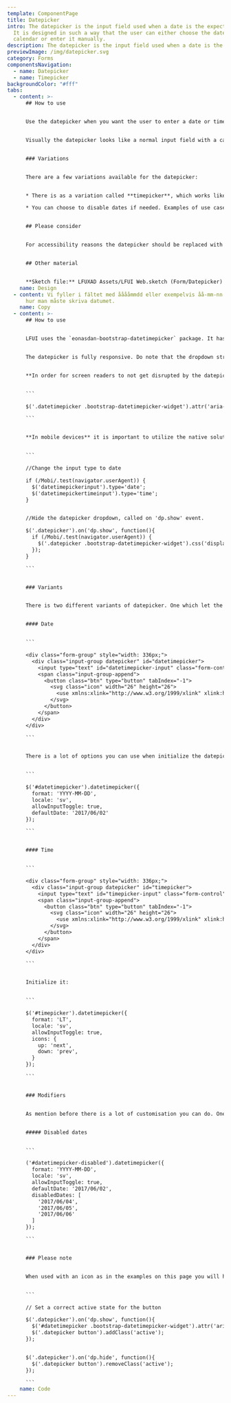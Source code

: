 ```yaml
---
template: ComponentPage
title: Datepicker
intro: The datepicker is the input field used when a date is the expected input.
  It is designed in such a way that the user can either choose the date from a
  calendar or enter it manually.
description: The datepicker is the input field used when a date is the expected input.
previewImage: /img/datepicker.svg
category: Forms
componentsNavigation:
  - name: Datepicker
  - name: Timepicker
backgroundColor: "#fff"
tabs:
  - content: >-
      ## How to use


      Use the datepicker when you want the user to enter a date or time in another manner.


      Visually the datepicker looks like a normal input field with a calendar icon in right part of the field. Interaction-wise a calendar is expanded when the user clicks anywhere in the input field (including on the calendar icon) - in the calendar the user can select the date they wish to choose. If they prefer, the input field can also be used to enter the date with the keyboard.


      ### Variations


      There are a few variations available for the datepicker:


      * There is as a variation called **timepicker**, which works like the datepicker but lets the user choose a time rather than a day

      * You can choose to disable dates if needed. Examples of use case for this are selecting from when an insurance is valid (not possible earlier than today) or doing an injury claim (had to happen today or earlier). You can also choose to disable a specific time span.


      ## Please consider


      For accessibility reasons the datepicker should be replaced with the native solution for date selection in mobile devices. Make sure your developers are aware!


      ## Other material


      **Sketch file:** LFUXAD Assets/LFUI Web.sketch (Form/Datepicker)
    name: Design
  - content: Vi fyller i fältet med ååååmmdd eller exempelvis åå-mm-nn beroende på
      hur man måste skriva datumet.
    name: Copy
  - content: >-
      ## How to use


      LFUI uses the `eonasdan-bootstrap-datetimepicker` package. It has plenty of options and functions. Refer to the official website for a [complete documentation](http://eonasdan.github.io/bootstrap-datetimepicker/Options/).


      The datepicker is fully responsive. Do note that the dropdown stretches with a `width: 100%` of its parent input field which might disrupt its styling. Its preferred width is`336px`.


      **In order for screen readers to not get disrupted by the datepicker and its complex html structure**, we disable the datepicker dropdown completely for screen readers by adding the following script to the`dp.show` event:


      ```

      $('.datetimepicker .bootstrap-datetimepicker-widget').attr('aria-hidden', 'true');

      ```


      **In mobile devices** it is important to utilize the native solution for date selection on the device, hence we hide the datepicker dropdown and change the input to type="date" and for time type="time". An example to this with javascript is:


      ```

      //Change the input type to date

      if (/Mobi/.test(navigator.userAgent)) {
        $('datetimepickerinput').type='date';
        $('datetimepickertimeinput').type='time';
      }


      //Hide the datepicker dropdown, called on 'dp.show' event.

      $('.datepicker').on('dp.show', function(){
        if (/Mobi/.test(navigator.userAgent)) {
          $('.datepicker .bootstrap-datetimepicker-widget').css('display', 'none');
        });
      }

      ```


      ### Variants


      There is two different variants of datepicker. One which let the user pick a date and one that let the user pick a time. 


      #### Date


      ```

      <div class="form-group" style="width: 336px;">
        <div class="input-group datepicker" id="datetimepicker">
          <input type="text" id="datetimepicker-input" class="form-control" placeholder="åååå-mm-dd" required/>
          <span class="input-group-append">
            <button class="btn" type="button" tabIndex="-1">
              <svg class="icon" width="26" height="26">
                <use xmlns:xlink="http://www.w3.org/1999/xlink" xlink:href="#icon-calendar-26"></use>
              </svg>
            </button>
          </span>
        </div>
      </div>

      ```


      There is a lot of options you can use when initialize the datepicker. See to the official website for a [complete documentation](http://eonasdan.github.io/bootstrap-datetimepicker/Options/).


      ```

      $('#datetimepicker').datetimepicker({
        format: 'YYYY-MM-DD',
        locale: 'sv',
        allowInputToggle: true,
        defaultDate: '2017/06/02'
      });

      ```


      #### Time


      ```

      <div class="form-group" style="width: 336px;">
        <div class="input-group datepicker" id="timepicker">
          <input type="text" id="timepicker-input" class="form-control" placeholder="hh:mm" required/>
          <span class="input-group-append">
            <button class="btn" type="button" tabIndex="-1">
              <svg class="icon" width="26" height="26">
                <use xmlns:xlink="http://www.w3.org/1999/xlink" xlink:href="#icon-clock-24"></use>
              </svg>
            </button>
          </span>
        </div>
      </div>

      ```


      Initialize it: 


      ```

      $('#timepicker').datetimepicker({
        format: 'LT',
        locale: 'sv',
        allowInputToggle: true,
        icons: {
          up: 'next',
          down: 'prev',
        }
      });

      ```


      ### Modifiers


      As mention before there is a lot of customisation you can do. One that we use regular is to disabled dates. 


      ##### Disabled dates


      ```

      ('#datetimepicker-disabled').datetimepicker({
        format: 'YYYY-MM-DD',
        locale: 'sv',
        allowInputToggle: true,
        defaultDate: '2017/06/02',
        disabledDates: [
          '2017/06/04',
          '2017/06/05',
          '2017/06/06'
        ]
      });

      ```


      ### Please note


      When used with an icon as in the examples on this page you will have to toggle the `active`-state by yourself. it could look look something like this. 


      ```

      // Set a correct active state for the button

      $('.datepicker').on('dp.show', function(){
        $('#datetimepicker .bootstrap-datetimepicker-widget').attr('aria-hidden', 'true');
        $('.datepicker button').addClass('active');
      });


      $('.datepicker').on('dp.hide', function(){
        $('.datepicker button').removeClass('active');
      });

      ```
    name: Code
---
```

